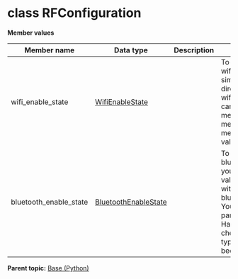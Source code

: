 # class RFConfiguration

 **Member values** 

|Member name|Data type|Description|Usage|
|-----------|---------|-----------|-----|
|wifi\_enable\_state| [WifiEnableState](WifiEnableState.md#)| |To set wifi\_enable\_state, you simply assign a value directly to a field within wifi\_enable\_state. You can also use the parent message's HasField\(\) method to check if a message type field value has been set.|
|bluetooth\_enable\_state| [BluetoothEnableState](BluetoothEnableState.md#)| |To set bluetooth\_enable\_state, you simply assign a value directly to a field within bluetooth\_enable\_state. You can also use the parent message's HasField\(\) method to check if a message type field value has been set.|

**Parent topic:** [Base \(Python\)](../../summary_pages/Base.md)

